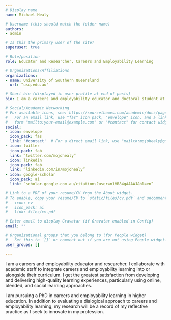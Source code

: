 ```yaml
---
# Display name
name: Michael Healy

# Username (this should match the folder name)
authors:
- admin

# Is this the primary user of the site?
superuser: true

# Role/position
role: Educator and Researcher, Careers and Employability Learning 

# Organizations/Affiliations
organizations:
- name: University of Southern Queensland
  url: “usq.edu.au"

# Short bio (displayed in user profile at end of posts)
bio: I am a careers and employability educator and doctoral student at the University of Southern Queensland.  I am passionate about promoting transformational careers and employability learning, particularly using social cognitive, narrative, and dialogical methods.  

# Social/Academic Networking
# For available icons, see: https://sourcethemes.com/academic/docs/page-builder/#icons
#   For an email link, use "fas" icon pack, "envelope" icon, and a link in the
#   form "mailto:your-email@example.com" or "#contact" for contact widget.
social:
- icon: envelope
  icon_pack: fas
  link: '#contact'  # For a direct email link, use "mailto:mojohealy@gmail.com".
- icon: twitter
  icon_pack: fab
  link: “twitter.com/mojohealy”
- icon: linkedin
  icon_pack: fab
  link: “linkedin.com/in/mojohealy”
- icon: google-scholar
  icon_pack: ai
  link: “scholar.google.com.au/citations?user=n1VR84gAAAAJ&hl=en”

# Link to a PDF of your resume/CV from the About widget.
# To enable, copy your resume/CV to `static/files/cv.pdf` and uncomment the lines below.
# - icon: cv
#   icon_pack: ai
#   link: files/cv.pdf

# Enter email to display Gravatar (if Gravatar enabled in Config)
email: ""

# Organizational groups that you belong to (for People widget)
#   Set this to `[]` or comment out if you are not using People widget.
user_groups: []

---
```


I am a careers and employability educator and researcher. I collaborate with academic staff to integrate careers and employability learning into or alongside their curriculum. I get the greatest satisfaction from developing and delivering high-quality learning experiences, particularly using online, blended, and social learning approaches.

I am pursuing a PhD in careers and employability learning in higher education. In addition to evaluating a dialogical approach to careers and employability learning, my research will be a record of my reflective practice as I seek to innovate in my profession.